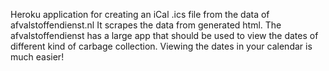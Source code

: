 Heroku application for creating an iCal .ics file from the data of afvalstoffendienst.nl 
It scrapes the data from generated html. 
The afvalstoffendienst has a large app that should be used to view the dates of different kind of carbage collection.
Viewing the dates in your calendar is much easier!
